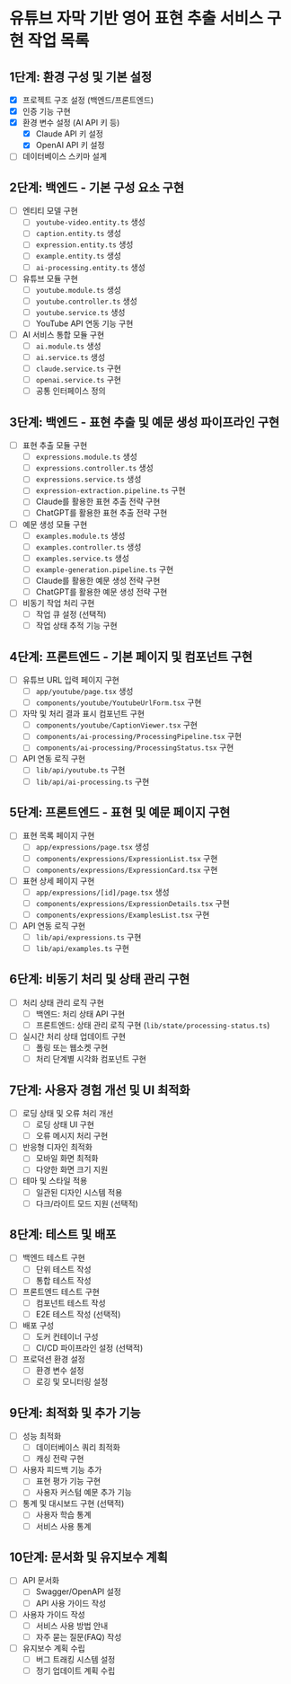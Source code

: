 

# 유튜브 자막 기반 영어 표현 추출 서비스 구현 작업 목록

## 1단계: 환경 구성 및 기본 설정

- [x] 프로젝트 구조 설정 (백엔드/프론트엔드)
- [x] 인증 기능 구현
- [x] 환경 변수 설정 (AI API 키 등)
  - [x] Claude API 키 설정
  - [x] OpenAI API 키 설정
- [ ] 데이터베이스 스키마 설계

## 2단계: 백엔드 - 기본 구성 요소 구현

- [ ] 엔티티 모델 구현
  - [ ] `youtube-video.entity.ts` 생성
  - [ ] `caption.entity.ts` 생성
  - [ ] `expression.entity.ts` 생성
  - [ ] `example.entity.ts` 생성
  - [ ] `ai-processing.entity.ts` 생성
- [ ] 유튜브 모듈 구현
  - [ ] `youtube.module.ts` 생성
  - [ ] `youtube.controller.ts` 생성
  - [ ] `youtube.service.ts` 생성
  - [ ] YouTube API 연동 기능 구현
- [ ] AI 서비스 통합 모듈 구현
  - [ ] `ai.module.ts` 생성
  - [ ] `ai.service.ts` 생성
  - [ ] `claude.service.ts` 구현
  - [ ] `openai.service.ts` 구현
  - [ ] 공통 인터페이스 정의

## 3단계: 백엔드 - 표현 추출 및 예문 생성 파이프라인 구현

- [ ] 표현 추출 모듈 구현
  - [ ] `expressions.module.ts` 생성
  - [ ] `expressions.controller.ts` 생성
  - [ ] `expressions.service.ts` 생성
  - [ ] `expression-extraction.pipeline.ts` 구현
  - [ ] Claude를 활용한 표현 추출 전략 구현
  - [ ] ChatGPT를 활용한 표현 추출 전략 구현
- [ ] 예문 생성 모듈 구현
  - [ ] `examples.module.ts` 생성
  - [ ] `examples.controller.ts` 생성
  - [ ] `examples.service.ts` 생성
  - [ ] `example-generation.pipeline.ts` 구현
  - [ ] Claude를 활용한 예문 생성 전략 구현
  - [ ] ChatGPT를 활용한 예문 생성 전략 구현
- [ ] 비동기 작업 처리 구현
  - [ ] 작업 큐 설정 (선택적)
  - [ ] 작업 상태 추적 기능 구현

## 4단계: 프론트엔드 - 기본 페이지 및 컴포넌트 구현

- [ ] 유튜브 URL 입력 페이지 구현
  - [ ] `app/youtube/page.tsx` 생성
  - [ ] `components/youtube/YoutubeUrlForm.tsx` 구현
- [ ] 자막 및 처리 결과 표시 컴포넌트 구현
  - [ ] `components/youtube/CaptionViewer.tsx` 구현
  - [ ] `components/ai-processing/ProcessingPipeline.tsx` 구현
  - [ ] `components/ai-processing/ProcessingStatus.tsx` 구현
- [ ] API 연동 로직 구현
  - [ ] `lib/api/youtube.ts` 구현
  - [ ] `lib/api/ai-processing.ts` 구현

## 5단계: 프론트엔드 - 표현 및 예문 페이지 구현

- [ ] 표현 목록 페이지 구현
  - [ ] `app/expressions/page.tsx` 생성
  - [ ] `components/expressions/ExpressionList.tsx` 구현
  - [ ] `components/expressions/ExpressionCard.tsx` 구현
- [ ] 표현 상세 페이지 구현
  - [ ] `app/expressions/[id]/page.tsx` 생성
  - [ ] `components/expressions/ExpressionDetails.tsx` 구현
  - [ ] `components/expressions/ExamplesList.tsx` 구현
- [ ] API 연동 로직 구현
  - [ ] `lib/api/expressions.ts` 구현
  - [ ] `lib/api/examples.ts` 구현

## 6단계: 비동기 처리 및 상태 관리 구현

- [ ] 처리 상태 관리 로직 구현
  - [ ] 백엔드: 처리 상태 API 구현
  - [ ] 프론트엔드: 상태 관리 로직 구현 (`lib/state/processing-status.ts`)
- [ ] 실시간 처리 상태 업데이트 구현
  - [ ] 폴링 또는 웹소켓 구현
  - [ ] 처리 단계별 시각화 컴포넌트 구현

## 7단계: 사용자 경험 개선 및 UI 최적화

- [ ] 로딩 상태 및 오류 처리 개선
  - [ ] 로딩 상태 UI 구현
  - [ ] 오류 메시지 처리 구현
- [ ] 반응형 디자인 최적화
  - [ ] 모바일 화면 최적화
  - [ ] 다양한 화면 크기 지원
- [ ] 테마 및 스타일 적용
  - [ ] 일관된 디자인 시스템 적용
  - [ ] 다크/라이트 모드 지원 (선택적)

## 8단계: 테스트 및 배포

- [ ] 백엔드 테스트 구현
  - [ ] 단위 테스트 작성
  - [ ] 통합 테스트 작성
- [ ] 프론트엔드 테스트 구현
  - [ ] 컴포넌트 테스트 작성
  - [ ] E2E 테스트 작성 (선택적)
- [ ] 배포 구성
  - [ ] 도커 컨테이너 구성
  - [ ] CI/CD 파이프라인 설정 (선택적)
- [ ] 프로덕션 환경 설정
  - [ ] 환경 변수 설정
  - [ ] 로깅 및 모니터링 설정

## 9단계: 최적화 및 추가 기능

- [ ] 성능 최적화
  - [ ] 데이터베이스 쿼리 최적화
  - [ ] 캐싱 전략 구현
- [ ] 사용자 피드백 기능 추가
  - [ ] 표현 평가 기능 구현
  - [ ] 사용자 커스텀 예문 추가 기능
- [ ] 통계 및 대시보드 구현 (선택적)
  - [ ] 사용자 학습 통계
  - [ ] 서비스 사용 통계

## 10단계: 문서화 및 유지보수 계획

- [ ] API 문서화
  - [ ] Swagger/OpenAPI 설정
  - [ ] API 사용 가이드 작성
- [ ] 사용자 가이드 작성
  - [ ] 서비스 사용 방법 안내
  - [ ] 자주 묻는 질문(FAQ) 작성
- [ ] 유지보수 계획 수립
  - [ ] 버그 트래킹 시스템 설정
  - [ ] 정기 업데이트 계획 수립
